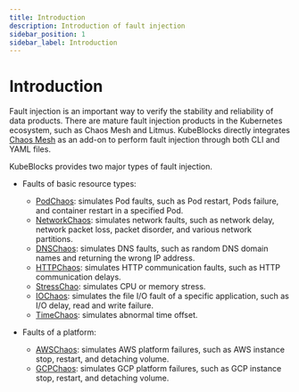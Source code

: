 ```yaml
---
title: Introduction
description: Introduction of fault injection
sidebar_position: 1
sidebar_label: Introduction
---
```


# Introduction

Fault injection is an important way to verify the stability and reliability of data products. There are mature fault injection products in the Kubernetes ecosystem, such as Chaos Mesh and Litmus. KubeBlocks directly integrates [Chaos Mesh](https://chaos-mesh.org/) as an add-on to perform fault injection through both CLI and YAML files.

KubeBlocks provides two major types of fault injection.

* Faults of basic resource types:
  * [PodChaos](./pod-faults.md): simulates Pod faults, such as Pod restart, Pods failure, and container restart in a specified Pod.
  * [NetworkChaos](./network-faults.md): simulates network faults, such as network delay, network packet loss, packet disorder, and various network partitions.
  * [DNSChaos](./dns-faults.md): simulates DNS faults, such as random DNS domain names and returning the wrong IP address.
  * [HTTPChaos](./http-fault.md): simulates HTTP communication faults, such as HTTP communication delays.
  * [StressChao](./stress-fault.md): simulates CPU or memory stress.
  * [IOChaos](./io-faults.md): simulates the file I/O fault of a specific application, such as I/O delay, read and write failure.
  * [TimeChaos](./time-fault.md): simulates abnormal time offset.

* Faults of a platform:
  * [AWSChaos](./aws-fault.md): simulates AWS platform failures, such as AWS instance stop, restart, and detaching volume.
  * [GCPChaos](./gcp-fault.md): simulates GCP platform failures, such as GCP instance stop, restart, and detaching volume.
